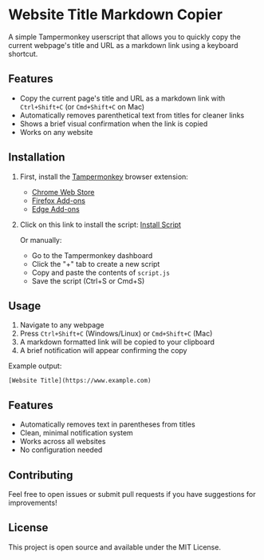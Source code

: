 # Website Title Markdown Copier

A simple Tampermonkey userscript that allows you to quickly copy the current webpage's title and URL as a markdown link using a keyboard shortcut.

## Features

- Copy the current page's title and URL as a markdown link with `Ctrl+Shift+C` (or `Cmd+Shift+C` on Mac)
- Automatically removes parenthetical text from titles for cleaner links
- Shows a brief visual confirmation when the link is copied
- Works on any website

## Installation

1. First, install the [Tampermonkey](https://www.tampermonkey.net/) browser extension:
   - [Chrome Web Store](https://chrome.google.com/webstore/detail/tampermonkey/dhdgffkkebhmkfjojejmpbldmpobfkfo)
   - [Firefox Add-ons](https://addons.mozilla.org/en-US/firefox/addon/tampermonkey/)
   - [Edge Add-ons](https://microsoftedge.microsoft.com/addons/detail/tampermonkey/iikmkjmpaadaobahmlepeloendndfphd)

2. Click on this link to install the script:
   [Install Script](https://github.com/KoStard/WebsiteTitleMarkdownCopier/raw/main/script.js)

   Or manually:
   - Go to the Tampermonkey dashboard
   - Click the "+" tab to create a new script
   - Copy and paste the contents of `script.js`
   - Save the script (Ctrl+S or Cmd+S)

## Usage

1. Navigate to any webpage
2. Press `Ctrl+Shift+C` (Windows/Linux) or `Cmd+Shift+C` (Mac)
3. A markdown formatted link will be copied to your clipboard
4. A brief notification will appear confirming the copy

Example output: 

```
[Website Title](https://www.example.com)
```

## Features

- Automatically removes text in parentheses from titles
- Clean, minimal notification system
- Works across all websites
- No configuration needed

## Contributing

Feel free to open issues or submit pull requests if you have suggestions for improvements!

## License

This project is open source and available under the MIT License.